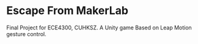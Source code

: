 # Escape From MakerLab
 Final Project for ECE4300, CUHKSZ. A Unity game Based on Leap Motion gesture control.
